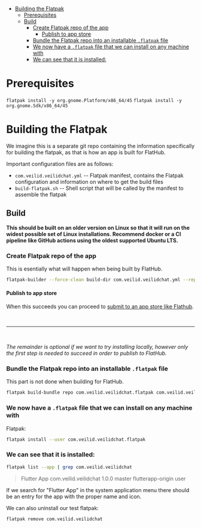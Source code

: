 - [Building the Flatpak](#building-the-flatpak)
  - [Prerequisites](#prereq)
  - [Build](#build)
    - [Create Flatpak repo of the app](#create-flatpak-repo-of-the-app)
      - [Publish to app store](#publish-to-app-store)
    - [Bundle the Flatpak repo into an installable `.flatpak` file](#bundle-the-flatpak-repo-into-an-installable-flatpak-file)
    - [We now have a `.flatpak` file that we can install on any machine with](#we-now-have-a-flatpak-file-that-we-can-install-on-any-machine-with)
    - [We can see that it is installed:](#we-can-see-that-it-is-installed)

# Prerequisites
`flatpak install -y org.gnome.Platform/x86_64/45`
`flatpak install -y org.gnome.Sdk/x86_64/45`

# Building the Flatpak

We imagine this is a separate git repo containing the information specifically
for building the flatpak, as that is how an app is built for FlatHub.

Important configuration files are as follows:

- `com.veilid.veilidchat.yml` -- Flatpak manifest, contains the Flatpak
  configuration and information on where to get the build files
- `build-flatpak.sh` -- Shell script that will be called by the manifest to assemble the flatpak


## Build

**This should be built on an older version on Linux so that it will run on the
widest possible set of Linux installations. Recommend docker or a CI pipeline
like GitHub actions using the oldest supported Ubuntu LTS.**

### Create Flatpak repo of the app

This is esentially what will happen when being built by FlatHub.

```bash
flatpak-builder --force-clean build-dir com.veilid.veilidchat.yml --repo=repo
```

#### Publish to app store

When this succeeds you can proceed to [submit to an app store like Flathub](https://github.com/flathub/flathub/wiki/App-Submission).


<br>

---

<br>

*The remainder is optional if we want to try installing locally, however only
the first step is needed to succeed in order to publish to FlatHub.*

### Bundle the Flatpak repo into an installable `.flatpak` file

This part is not done when building for FlatHub.

```bash
flatpak build-bundle repo com.veilid.veilidchat.flatpak com.veilid.veilidchat
```

### We now have a `.flatpak` file that we can install on any machine with
   Flatpak:

```bash
flatpak install --user com.veilid.veilidchat.flatpak
```

### We can see that it is installed:

```bash
flatpak list --app | grep com.veilid.veilidchat
```

> Flutter App	com.veilid.veilidchat	1.0.0	master	flutterapp-origin	user

If we search for "Flutter App" in the system application menu there should be an
entry for the app with the proper name and icon.

We can also uninstall our test flatpak:

```bash
flatpak remove com.veilid.veilidchat
```
